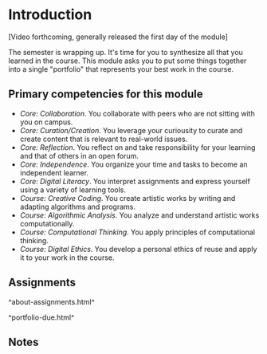 Introduction
============

[Video forthcoming, generally released the first day of the module]

The semester is wrapping up.  It's time for you to synthesize all that
you learned in the course.  This module asks you to put some things
together into a single "portfolio" that represents your best work in
the course.

Primary competencies for this module
------------------------------------

* *Core: Collaboration*.  You collaborate with peers who are not sitting
  with you on campus.
* *Core: Curation/Creation*.  You leverage your curiousity to curate and
  create content that is relevant to real-world issues.
* *Core: Reflection*.  You reflect on and take responsibility for your
  learning and that of others in an open forum.
* *Core: Independence*.  You organize your time and tasks to become
  an independent learner.
* *Core: Digital Literacy*.  You interpret assignments and express
  yourself using a variety of learning tools.
* *Course: Creative Coding*.  You create artistic works by writing and
  adapting algorithms and programs.
* *Course: Algorithmic Analysis*.  You analyze and understand artistic
  works computationally.
* *Course: Computational Thinking*.  You apply principles of computational
  thinking.
* *Course: Digital Ethics*.  You develop a personal ethics of reuse and 
  apply it to your work in the course.

Assignments
-----------

^about-assignments.html^

^portfolio-due.html^

Notes
-----
